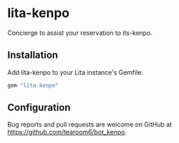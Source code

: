 # lita-kenpo

Concierge to assist your reservation to its-kenpo.

## Installation

Add lita-kenpo to your Lita instance's Gemfile:

``` ruby
gem "lita-kenpo"
```

## Configuration

Bug reports and pull requests are welcome on GitHub at https://github.com/tearoom6/bot_kenpo.


